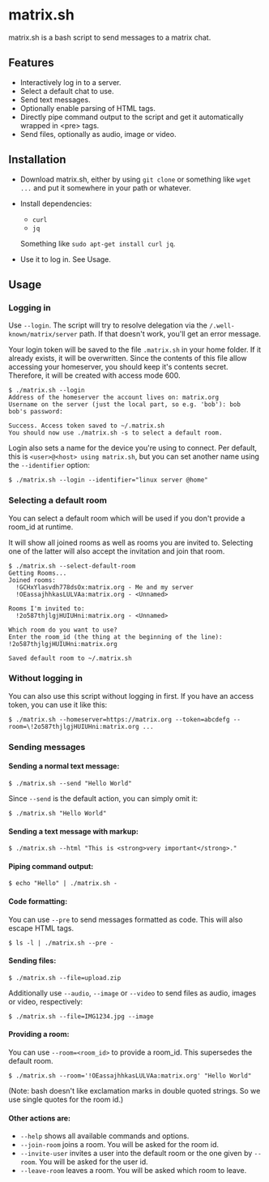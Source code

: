 # matrix.sh

matrix.sh is a bash script to send messages to a matrix chat.

## Features
* Interactively log in to a server.
* Select a default chat to use.
* Send text messages.
* Optionally enable parsing of HTML tags.
* Directly pipe command output to the script and get it automatically
wrapped in &lt;pre&gt; tags.
* Send files, optionally as audio, image or video.

## Installation
* Download matrix.sh, either by using `git clone` or something like `wget
  ...` and put it somewhere in your path or whatever.
* Install dependencies:
    * `curl`
    * `jq`

    Something like `sudo apt-get install curl jq`.
* Use it to log in. See Usage.

## Usage
### Logging in
Use `--login`. The script will try to resolve delegation via the
`/.well-known/matrix/server` path. If that doesn't work, you'll get an error
message.

Your login token will be saved to the file `.matrix.sh` in your home folder.
If it already exists, it will be overwritten. Since the contents of this
file allow accessing your homeserver, you should keep it's contents secret.
Therefore, it will be created with access mode 600.

```
$ ./matrix.sh --login
Address of the homeserver the account lives on: matrix.org
Username on the server (just the local part, so e.g. 'bob'): bob
bob's password:

Success. Access token saved to ~/.matrix.sh
You should now use ./matrix.sh -s to select a default room.
```

Login also sets a name for the device you're using to connect. Per default,
this is `<user>@<host> using matrix.sh`, but you can set another name using
the `--identifier` option:

```
$ ./matrix.sh --login --identifier="linux server @home"
```

### Selecting a default room
You can select a default room which will be used if you don't provide a
room_id at runtime.

It will show all joined rooms as well as rooms you are invited to. Selecting
one of the latter will also accept the invitation and join that room.

```
$ ./matrix.sh --select-default-room
Getting Rooms...
Joined rooms:
  !GCHxYlasvdh778dsOx:matrix.org - Me and my server
  !OEassajhhkasLULVAa:matrix.org - <Unnamed>

Rooms I'm invited to:
  !2o587thjlgjHUIUHni:matrix.org - <Unnamed>

Which room do you want to use?
Enter the room_id (the thing at the beginning of the line):
!2o587thjlgjHUIUHni:matrix.org

Saved default room to ~/.matrix.sh
```

### Without logging in
You can also use this script without logging in first. If you have an access
token, you can use it like this:
```
$ ./matrix.sh --homeserver=https://matrix.org --token=abcdefg --room=\!2o587thjlgjHUIUHni:matrix.org ...
```

### Sending messages
#### Sending a normal text message:
```
$ ./matrix.sh --send "Hello World"
```

Since `--send` is the default action, you can simply omit it:

```
$ ./matrix.sh "Hello World"
```

#### Sending a text message with markup:
```
$ ./matrix.sh --html "This is <strong>very important</strong>."
```

#### Piping command output:
```
$ echo "Hello" | ./matrix.sh -
```

#### Code formatting:
You can use `--pre` to send messages formatted as code. This will also escape
HTML tags.
```
$ ls -l | ./matrix.sh --pre -
```

#### Sending files:
```
$ ./matrix.sh --file=upload.zip
```
Additionally use `--audio`, `--image` or `--video` to send files as audio, images or
video, respectively:
```
$ ./matrix.sh --file=IMG1234.jpg --image
```

#### Providing a room:
You can use `--room=<room_id>` to provide a room_id. This supersedes the default room.
```
$ ./matrix.sh --room='!OEassajhhkasLULVAa:matrix.org' "Hello World"
```
(Note: bash doesn't like exclamation marks in double quoted strings. So we
use single quotes for the room id.)

#### Other actions are:
* `--help` shows all available commands and options.
* `--join-room` joins a room. You will be asked for the room id.
* `--invite-user` invites a user into the default room or the one given by `--room`. You will be asked for the user id.
* `--leave-room` leaves a room. You will be asked which room to leave.
